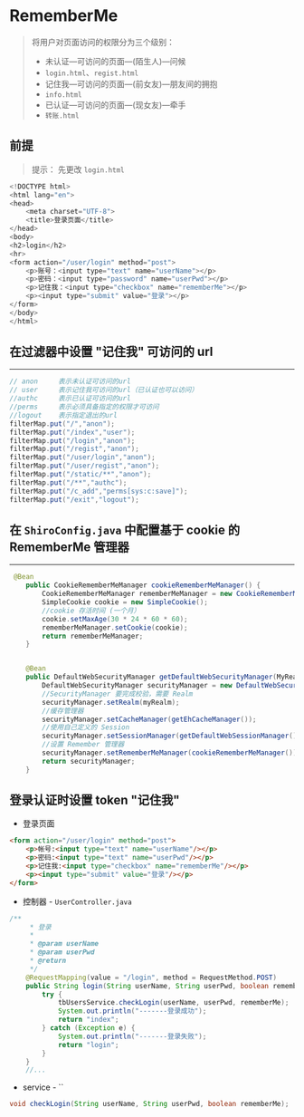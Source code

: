 # **RememberMe**

> 将用户对页面访问的权限分为三个级别：
> 
> - 未认证—可访问的页面—(陌生人)—问候
>  - `login.html`、`regist.html`
> - 记住我—可访问的页面—(前女友)—朋友间的拥抱
>  - `info.html`
> - 已认证—可访问的页面—(现女友)—牵手
>  - `转账.html`
## **前提**
> 提示：
> 先更改 `login.html`

```java
<!DOCTYPE html>
<html lang="en">
<head>
    <meta charset="UTF-8">
    <title>登录页面</title>
</head>
<body>
<h2>login</h2>
<hr>
<form action="/user/login" method="post">
    <p>账号：<input type="text" name="userName"></p>
    <p>密码：<input type="password" name="userPwd"></p>
    <p>记住我：<input type="checkbox" name="rememberMe"></p>
    <p><input type="submit" value="登录"></p>
</form>
</body>
</html>
```

## **在过滤器中设置 "记住我" 可访问的 url**
---

```java
// anon     表示未认证可访问的url
// user     表示记住我可访问的url（已认证也可以访问）
//authc     表示已认证可访问的url
//perms		表示必须具备指定的权限才可访问
//logout	表示指定退出的url
filterMap.put("/","anon");
filterMap.put("/index","user");
filterMap.put("/login","anon");
filterMap.put("/regist","anon");
filterMap.put("/user/login","anon");
filterMap.put("/user/regist","anon");
filterMap.put("/static/**","anon");
filterMap.put("/**","authc");
filterMap.put("/c_add","perms[sys:c:save]");
filterMap.put("/exit","logout");
```
## **在 `ShiroConfig.java` 中配置基于 cookie 的 RememberMe 管理器**
---

```java
 @Bean
    public CookieRememberMeManager cookieRememberMeManager() {
        CookieRememberMeManager rememberMeManager = new CookieRememberMeManager();
        SimpleCookie cookie = new SimpleCookie();
        //cookie 存活时间 (一个月）
        cookie.setMaxAge(30 * 24 * 60 * 60);
        rememberMeManager.setCookie(cookie);
        return rememberMeManager;
    }


    @Bean
    public DefaultWebSecurityManager getDefaultWebSecurityManager(MyRealm myRealm) {
        DefaultWebSecurityManager securityManager = new DefaultWebSecurityManager();
        //SecurityManager 要完成校验，需要 Realm
        securityManager.setRealm(myRealm);
        //缓存管理器
        securityManager.setCacheManager(getEhCacheManager());
        //使用自己定义的 Session
        securityManager.setSessionManager(getDefaultWebSessionManager());
        //设置 Remember 管理器
        securityManager.setRememberMeManager(cookieRememberMeManager());
        return securityManager;
    }
```
## **登录认证时设置 token "记住我"**

- 登录页面

```html
<form action="/user/login" method="post">
    <p>帐号:<input type="text" name="userName"/></p>
    <p>密码:<input type="text" name="userPwd"/></p>
    <p>记住我:<input type="checkbox" name="rememberMe"/></p>
    <p><input type="submit" value="登录"/></p>
</form>
```
- 控制器 - `UserController.java`

```java
/**
     * 登录
     *
     * @param userName
     * @param userPwd
     * @return
     */
    @RequestMapping(value = "/login", method = RequestMethod.POST)
    public String login(String userName, String userPwd, boolean rememberMe) {
        try {
            tbUsersService.checkLogin(userName, userPwd, rememberMe);
            System.out.println("-------登录成功");
            return "index";
        } catch (Exception e) {
            System.out.println("-------登录失败");
            return "login";
        }
    }
    //...
```
- service - ``
    
```java
void checkLogin(String userName, String userPwd, boolean rememberMe);
```